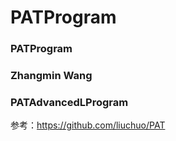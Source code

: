 # PATProgram
### PATProgram
### Zhangmin Wang
### PATAdvancedLProgram
参考：https://github.com/liuchuo/PAT
